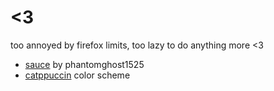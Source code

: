 # <3
too annoyed by firefox limits, too lazy to do anything more <3
- [sauce](https://www.deviantart.com/phantomghost1525/art/b-615050070) by phantomghost1525
- [catppuccin](https://github.com/catppuccin/catppuccin#-palette) color scheme